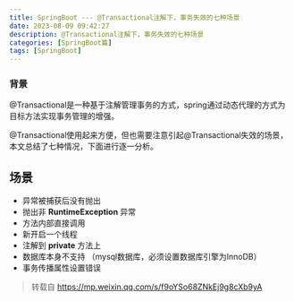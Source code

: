 ```yaml
---
title: SpringBoot --- @Transactional注解下，事务失效的七种场景
date: 2023-08-09 09:42:27
description: @Transactional注解下，事务失效的七种场景
categories: [SpringBoot篇]
tags: [SpringBoot]
---
```


<!-- more -->

### 背景
@Transactional是一种基于注解管理事务的方式，spring通过动态代理的方式为目标方法实现事务管理的增强。

@Transactional使用起来方便，但也需要注意引起@Transactional失效的场景，本文总结了七种情况，下面进行逐一分析。

## 场景
- 异常被捕获后没有抛出
- 抛出非 **RuntimeException** 异常
- 方法内部直接调用
- 新开启一个线程
- 注解到 **private** 方法上
- 数据库本身不支持 （mysql数据库，必须设置数据库引擎为InnoDB）
- 事务传播属性设置错误

> 转载自 https://mp.weixin.qq.com/s/f9oYSo68ZNkEj9g8cXb9yA
